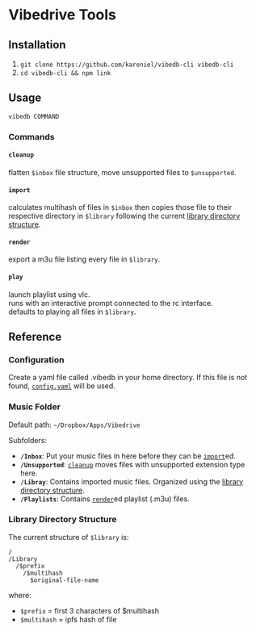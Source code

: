 # Vibedrive Tools


## Installation

1. `git clone https://github.com/kareniel/vibedb-cli vibedb-cli`
2. `cd vibedb-cli && npm link`


## Usage

`vibedb COMMAND`

### Commands

#### `cleanup`

flatten `$inbox` file structure, move unsupported files to `$unsupported`.


#### `import`

calculates multihash of files in `$inbox` then copies those file to their
respective directory in `$library` following the current 
[library directory structure](#library-directory-structure).

#### `render`

export a m3u file listing every file in `$library`.

#### `play`

launch playlist using vlc.  
runs with an interactive prompt connected to the rc interface.  
defaults to playing all files in `$library`.


## Reference

### Configuration

Create a yaml file called .vibedb in your home directory.
If this file is not found, [`config.yaml`](./config.yaml) will be used. 

### Music Folder

Default path: `~/Dropbox/Apps/Vibedrive` 

Subfolders: 

- **`/Inbox`**: Put your music files in here before they can be [`import`](#import)ed.
- **`/Unsupported`**: [`cleanup`](#cleanup) moves files with unsupported extension type here.
- **`/Libray`**: Contains imported music files. Organized using the [library directory structure](#library-directory-structure).
- **`/Playlists`**: Contains [`render`](#render)ed playlist (.m3u) files.


### Library Directory Structure

The current structure of `$library` is:

```
/
/Library
  /$prefix
    /$multihash
      $original-file-name
```

where:

- `$prefix` = first 3 characters of $multihash
- `$multihash` = ipfs hash of file

